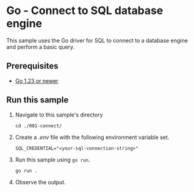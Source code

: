 <!--
---
page_type: sample
name: Go - Connect to SQL database engine
description: This sample uses the Go driver for SQL to connect to a database engine and perform a basic query.
urlFragment: sample
languages:
- go
- sql
- tsql
products:
- sql-server
- azure-sql-database
- azure-sql-edge
- azure-sql-managed-instance
- azure-sql-virtual-machines
- azure-sqlserver-stretchdb
- azure-sqlserver-vm
---
-->

# Go - Connect to SQL database engine

This sample uses the Go driver for SQL to connect to a database engine and perform a basic query.

## Prerequisites

- [Go 1.23 or newer](https://go.dev/)

## Run this sample

1. Navigate to this sample's directory

    ```shell
    cd ./001-connect/
    ```

1. Create a *.env* file with the following environment variable set.

    ```dotenv
    SQL_CREDENTIAL="<your-sql-connection-string>"
    ```

1. Run this sample using `go run`.

    ```shell
    go run .
    ```

1. Observe the output.
